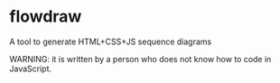 # flowdraw
A tool to generate HTML+CSS+JS sequence diagrams

WARNING: it is written by a person who does not know how to code in JavaScript.
